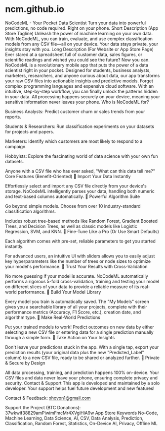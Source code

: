 # ncm.github.io
NoCodeML - Your Pocket Data Scientist
Turn your data into powerful predictions, no code required. Right on your phone.
Short Description (App Store Tagline)
Unleash the power of machine learning on your own data. With NoCodeML, you can train, evaluate, and use complex classification models from any CSV file—all on your device. Your data stays private, your insights stay with you.
Long Description (For Website or App Store Page)
Ever stared at a spreadsheet full of customer data, sales figures, or scientific readings and wished you could see the future? Now you can.
NoCodeML is a revolutionary mobile app that puts the power of a data scientist right in your pocket. Designed for students, business analysts, marketers, researchers, and anyone curious about data, our app transforms your raw CSV files into actionable insights and predictive models.
Forget complex programming languages and expensive cloud software. With an intuitive, step-by-step workflow, you can finally unlock the patterns hidden in your data. All processing happens securely on your device, meaning your sensitive information never leaves your phone.
Who is NoCodeML for?

Business Analysts: Predict customer churn or sales trends from your reports.

Students & Researchers: Run classification experiments on your datasets for projects and papers.

Marketers: Identify which customers are most likely to respond to a campaign.

Hobbyists: Explore the fascinating world of data science with your own fun datasets.

Anyone with a CSV file who has ever asked, "What can this data tell me?"
Core Features (Benefit-Oriented)
🔹 Import Your Data Instantly

Effortlessly select and import any CSV file directly from your device's storage. NoCodeML intelligently parses your data, handling both numeric and text-based columns automatically.
🔹 Powerful Algorithm Suite

Go beyond simple models. Choose from over 10 industry-standard classification algorithms.

Includes robust tree-based methods like Random Forest, Gradient Boosted Trees, and Decision Trees, as well as classic models like Logistic Regression, SVM, and KNN.
🔹 Fine-Tune Like a Pro (Or Use Smart Defaults)

Each algorithm comes with pre-set, reliable parameters to get you started instantly.

For advanced users, an intuitive UI with sliders allows you to easily adjust key hyperparameters like the number of trees or node sizes to optimize your model's performance.
🔹 Trust Your Results with Cross-Validation

No more guessing if your model is accurate. NoCodeML automatically performs a rigorous 5-fold cross-validation, training and testing your model on different slices of your data to provide a reliable measure of its real-world performance.
🔹 Build Your Model Library

Every model you train is automatically saved. The "My Models" screen gives you a searchable library of all your projects, complete with their performance metrics (Accuracy, F1 Score, etc.), creation date, and algorithm type.
🔹 Make Real-World Predictions

Put your trained models to work! Predict outcomes on new data by either selecting a new CSV file or entering data for a single prediction manually through a simple form.
🔹 Take Action on Your Insights

Don't leave your predictions stuck in the app. With a single tap, export your prediction results (your original data plus the new "Predicted_Label" column) to a new CSV file, ready to be shared or analyzed further.
🔹 Private & Secure by Design

All data processing, training, and prediction happens 100% on-device. Your CSV files and data never leave your phone, ensuring complete privacy and security.
Contact & Support
This app is developed and maintained by a solo developer. Your support helps fuel future development and new features!

Contact & Feedback: xhovon1@gmail.com

Support the Project (BTC Donations): 37wkwif38829amPiwimFmcMr4XVgiHiA9w
App Store Keywords
No-Code, Machine Learning, Data Science, AI, CSV, Data Analysis, Prediction, Classification, Random Forest, Statistics, On-Device AI, Privacy, Offline ML


